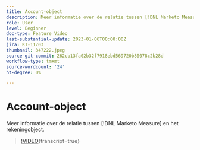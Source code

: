 ```yaml
---
title: Account-object
description: Meer informatie over de relatie tussen [!DNL Marketo Measure] en het rekeningobject.
role: User
level: Beginner
doc-type: Feature Video
last-substantial-update: 2023-01-06T00:00:00Z
jira: KT-11703
thumbnail: 347222.jpeg
source-git-commit: 262cb13fa02b32f7918ebd569720b80078c2b28d
workflow-type: tm+mt
source-wordcount: '24'
ht-degree: 0%

---
```



# Account-object

Meer informatie over de relatie tussen [!DNL Marketo Measure] en het rekeningobject.

>[!VIDEO](https://video.tv.adobe.com/v/3436086/?learn=on&captions=dut){transcript=true}
